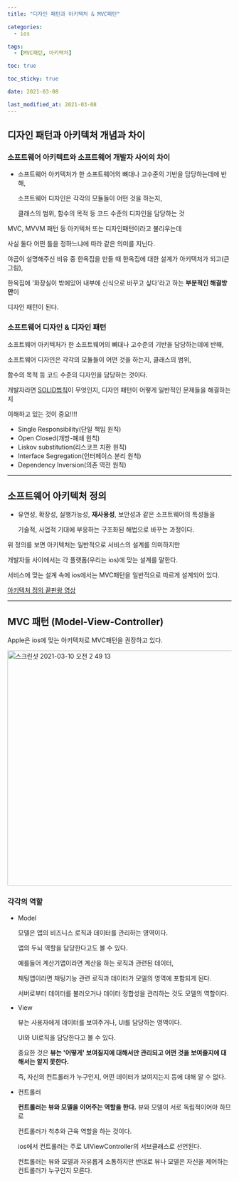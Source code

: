 ```yaml
---
title: "디자인 패턴과 아키택처 & MVC패턴"

categories:
  - ios

tags:
  - [MVC패턴, 아키택처]

toc: true

toc_sticky: true

date: 2021-03-08

last_modified_at: 2021-03-08
---
```


## 디자인 패턴과 아키텍처 개념과 차이

### 소프트웨어 아키텍트와 소프트웨어 개발자 사이의 차이

- 소프트웨어 아키텍처가 한 소프트웨어의 뼈대나 고수준의 기반을 담당하는데에 반해,

  소프트웨어 디자인은 각각의 모듈들이 어떤 것을 하는지,

  클래스의 범위, 함수의 목적 등 코드 수준의 디자인을 담당하는 것

MVC, MVVM 패턴 등 아키텍처 또는 디자인패턴이라고 불리우는데

사실 둘다 어떤 틀을 정하느냐에 따라 같은 의미를 지닌다.

야곰이 설명해주신 비유 중 한옥집을 만들 때 한옥집에 대한 설계가 아키텍처가 되고(큰그림),

한옥집에 '화장실이 밖에있어 내부에 신식으로 바꾸고 싶다'라고 하는 **부분적인 해결방안**이

디자인 패턴이 된다.

### 소프트웨어 디자인 & 디자인 패턴

소프트웨어 아키텍처가 한 소프트웨어의 뼈대나 고수준의 기반을 담당하는데에 반해,

소프트웨어 디자인은 각각의 모듈들이 어떤 것을 하는지, 클래스의 범위,

함수의 목적 등 코드 수준의 디자인을 담당하는 것이다.

개발자라면 [SOLID법칙](<https://ko.wikipedia.org/wiki/SOLID_(객체_지향_설계)>)이 무엇인지, 디자인 패턴이 어떻게 일반적인 문제들을 해결하는지

이해하고 있는 것이 중요!!!!

- Single Responsibility(단일 책임 원칙)
- Open Closed(개방-폐쇄 원칙)
- Liskov substitution(리스코프 치환 원칙)
- Interface Segregation(인터페이스 분리 원칙)
- Dependency Inversion(의존 역전 원칙)

---

## 소프트웨어 아키텍처 정의

- 유연성, 확장성, 실행가능성, **재사용성**, 보안성과 같은 소프트웨어의 특성들을

  기술적, 사업적 기대에 부응하는 구조화된 해법으로 바꾸는 과정이다.

위 정의를 보면 아키텍처는 일반적으로 서비스의 설계를 의미하지만

개발자들 사이에서는 각 플랫폼(우리는 ios)에 맞는 설계를 말한다.

서비스에 맞는 설계 속에 ios에서는 MVC패턴을 일반적으로 따르게 설계되어 있다.

[아키텍처 정의 끝판왕 영상](https://www.youtube.com/watch?v=4E1BHTvhB7Y)

---

## MVC 패턴 (Model-View-Controller)

Apple은 ios에 맞는 아키텍처로 MVC패턴을 권장하고 있다.

<img width="527" alt="스크린샷 2021-03-10 오전 2 49 13" src="https://user-images.githubusercontent.com/70311145/110515080-572c8d80-814b-11eb-85b1-137caf771b1a.png">

### 각각의 역할

- Model

  모델은 앱의 비즈니스 로직과 데이터를 관리하는 영역이다.

  앱의 두뇌 역할을 담당한다고도 볼 수 있다.

  예를들어 계산기앱이라면 계산을 하는 로직과 관련된 데이터,

  채팅앱이라면 채팅기능 관련 로직과 데이터가 모델의 영역에 포함되게 된다.

  서버로부터 데이터를 불러오거나 데이터 정합성을 관리하는 것도 모델의 역할이다.

- View

  뷰는 사용자에게 데이터를 보여주거나, UI를 담당하는 영역이다.

  UI와 UI로직을 담당한다고 볼 수 있다.

  중요한 것은 **뷰는 '어떻게' 보여질지에 대해서만 관리되고 어떤 것을 보여줄지에 대해서는 알지 못한다.**

  즉, 자신의 컨트롤러가 누구인지, 어떤 데이터가 보여지는지 등에 대해 알 수 없다.

- 컨트롤러

  **컨트롤러는 뷰와 모델을 이어주는 역할을 한다.** 뷰와 모델이 서로 독립적이어야 하므로

  컨트롤러가 척추와 근육 역할을 하는 것이다.

  ios에서 컨트롤러는 주로 UIViewController의 서브클래스로 선언된다.

  컨트롤러는 뷰와 모델과 자유롭게 소통하지만 반대로 뷰나 모델은 자신을 제어하는 컨트롤러가 누구인지 모른다.
